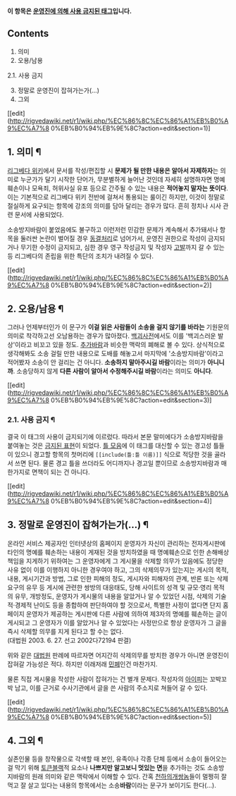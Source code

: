 **이 항목은 [운영진에 의해 사용 금지된 태그](http://old.wikibbs.net/index.php?document_srl=3969902)입니다.**

  

## Contents

    

1. 의미 
2. 오용/남용 
    

2.1. 사용 금지

3. 정말로 운영진이 잡혀가는가(…) 
4. 그외 

[[edit](http://rigvedawiki.net/r1/wiki.php/%EC%86%8C%EC%86%A1%EB%B0%A9%EC%A7%8
0%EB%B0%94%EB%9E%8C?action=edit&section=1)]

## 1. 의미 ¶

[리그베다 위키](%EB%A6%AC%EA%B7%B8%EB%B2%A0%EB%8B%A4%20%EC%9C%84%ED%82%A4.md)에서
문서를 작성/편집할 시 **문제가 될 만한 내용은 알아서 자제하자**는 의미로 누군가가 달기 시작한 단어가, 무분별하게 늘어난 것인데 자세히
설명하자면 명예훼손이나 모욕죄, 허위사실 유포 등으로 간주될 수 있는 내용은 **적어놓지 말자는 뜻이다**. 이는 기본적으로 리그베다 위키
전반에 걸쳐서 통용되는 룰이긴 하지만, 이것이 정말로 절실하게 요구되는 항목에 강조의 의미를 담아 달리는 경우가 많다. 흔히 정치나 시사
관련 문서에 사용되었다.

  

소송방지바람이 붙었음에도 불구하고 이런저런 민감한 문제가 계속해서 추가돼서나 항목을 둘러싼 논란이 벌어질 경우
[동결처리](%EB%8F%99%EA%B2%B0%EC%B2%98%EB%A6%AC.md)로 넘어가서, 운영진 권한으로 작성이 금지되거나
무기한 수정이 금지되고, 심한 경우 영구 작성금지 및 작성자 [고발](%EA%B3%A0%EB%B0%9C.md)까지 갈 수 있는 등
리그베다의 존립을 위한 특단의 조치가 내려질 수 있다.

  

[[edit](http://rigvedawiki.net/r1/wiki.php/%EC%86%8C%EC%86%A1%EB%B0%A9%EC%A7%8
0%EB%B0%94%EB%9E%8C?action=edit&section=2)]

## 2. 오용/남용 ¶

그러나 언제부터인가 이 문구가 **이걸 읽은 사람들이 소송을 걸지 않기를 바라는** 기원문의 의미로 착각하고선 오남용하는 경우가 많아졌다.
[백괴사전](%EB%B0%B1%EA%B4%B4%EC%82%AC%EC%A0%84.md)에서도 이를 '백괴스러운 발상'이라고 비꼬고 있을
정도. [추가바람](%EC%B6%94%EA%B0%80%EB%B0%94%EB%9E%8C.md)과 비슷한 맥락의 폐해로 볼 수 있다.
상식적으로 생각해봐도 소송 걸릴 만한 내용으로 도배를 해놓고서 마지막에 '소송방지바람'이라고 적어봤자 소송이 안 걸리는 건 아니다.
**소송하지 말아주시길 바람**이라는 의미가 **아니니까**. 소송당하지 않게 **다른 사람이 알아서 수정해주시길 바람**이라는 의미도
**아니다**.

  

[[edit](http://rigvedawiki.net/r1/wiki.php/%EC%86%8C%EC%86%A1%EB%B0%A9%EC%A7%8
0%EB%B0%94%EB%9E%8C?action=edit&section=3)]

### 2.1. 사용 금지 ¶

결국 이 태그의 사용이 금지되기에 이르렀다. 따라서 본문 말미에다가 소송방지바람을 붙여놓는 것은 [금지된 표현](%EB%A6%AC%EA%B7%B8%EB%B2%A0%EB%8B%A4%20%EC%9C%84%ED%82%A4/%EA%B8%88%EC%A7%80%20%ED%91%9C%ED%98%84.md)이 되었다. [틀 모음](%ED%8B%80%20%EB%AA%A8%EC%9D%8C.md)에 이 태그를 대신할 수 있는
경고성 틀들이 있으니 경고할 항목의 첫머리에 ` [[include(틀:틀 이름)]] ` 식으로 적당한 것을 골라서 쓰면 된다. 물론 경고
틀을 쓰더라도 어디까지나 경고일 뿐이므로 소송방지바람과 매한가지로 면책이 되는 건 아니다.

  

[[edit](http://rigvedawiki.net/r1/wiki.php/%EC%86%8C%EC%86%A1%EB%B0%A9%EC%A7%8
0%EB%B0%94%EB%9E%8C?action=edit&section=4)]

## 3. 정말로 운영진이 잡혀가는가(…) ¶

온라인 서비스 제공자인 인터넷상의 홈페이지 운영자가 자신이 관리하는 전자게시판에 타인의 명예를 훼손하는 내용이 게재된 것을 방치하였을 때
명예훼손으로 인한 손해배상 책임을 지게하기 위하여는 그 운영자에게 그 게시물을 삭제할 의무가 있음에도 정당한 사유 없이 이를 이행하지 아니한
경우여야 하고, 그의 삭제의무가 있는지는 게시의 목적, 내용, 게시기간과 방법, 그로 인한 피해의 정도, 게시자와 피해자의 관계, 반론 또는
삭제 요구의 유무 등 게시에 관련한 쌍방의 대응태도, 당해 사이트의 성격 및 규모·영리 목적의 유무, 개방정도, 운영자가 게시물의 내용을
알았거나 알 수 있었던 시점, 삭제의 기술적·경제적 난이도 등을 종합하여 판단하여야 할 것으로서, 특별한 사정이 없다면 단지 홈페이지
운영자가 제공하는 게시판에 다른 사람에 의하여 제3자의 명예를 훼손하는 글이 게시되고 그 운영자가 이를 알았거나 알 수 있었다는 사정만으로
항상 운영자가 그 글을 즉시 삭제할 의무를 지게 된다고 할 수는 없다.  
(대법원 2003. 6. 27. 선고 2002다72194 판결)

  
위와 같은 [대법원](%EB%8C%80%EB%B2%95%EC%9B%90.md) 판례에 따르자면 어지간히 삭제의무를 방치한 경우가 아니면
운영진이 잡혀갈 가능성은 적다. 하지만 이래저래 [민폐](%EB%AF%BC%ED%8F%90.md)인건 마찬가지.

  

물론 직접 게시물을 작성한 사람이 잡혀가는 건 별개 문제다. 작성자의
[아이피](%EC%95%84%EC%9D%B4%ED%94%BC.md)는 꼬박꼬박 남고, 이를 근거로 수사기관에서 글을 쓴 사람의 주소지로
쳐들어 갈 수 있다.

  

[[edit](http://rigvedawiki.net/r1/wiki.php/%EC%86%8C%EC%86%A1%EB%B0%A9%EC%A7%8
0%EB%B0%94%EB%9E%8C?action=edit&section=5)]

## 4. 그외 ¶

실존인물 등을 창작물으로 각색할 때 본인, 유족이나 각종 단체 등에서 소송이 들어오는 걸 막기 위해 [토큰블랙](%ED%86%A0%ED%81%B0%20%EB%B8%94%EB%9E%99.md)적 요소나 **나쁘지만 알고보니 멋있는 면**을
추가하는 것도 소송방지바람의 원래 의미와 같은 맥락에서 이해할 수 있다. 간혹 [천하의개쌍놈](%EC%B2%9C%ED%95%98%EC%9D%98%20%EA%B0%9C%EC%8C%8D%EB%86%88.md)들이 멀쩡히 잘
먹고 잘 살고 있다는 내용의 항목에서는 소송**바람**이라는 문구가 보이기도 한다(...).

